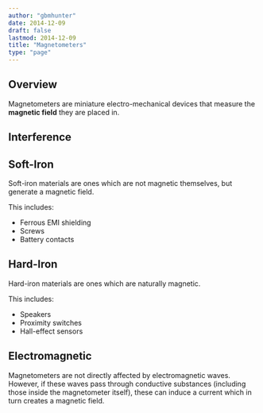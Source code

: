 ```yaml
---
author: "gbmhunter"
date: 2014-12-09
draft: false
lastmod: 2014-12-09
title: "Magnetometers"
type: "page"
---
```


## Overview

Magnetometers are miniature electro-mechanical devices that measure the **magnetic field** they are placed in.

## Interference

## Soft-Iron

Soft-iron materials are ones which are not magnetic themselves, but generate a magnetic field.

This includes:

* Ferrous EMI shielding
* Screws
* Battery contacts

## Hard-Iron

Hard-iron materials are ones which are naturally magnetic.

This includes:

* Speakers
* Proximity switches
* Hall-effect sensors

## Electromagnetic

Magnetometers are not directly affected by electromagnetic waves. However, if these waves pass through conductive substances (including those inside the magnetometer itself), these can induce a current which in turn creates a magnetic field.
